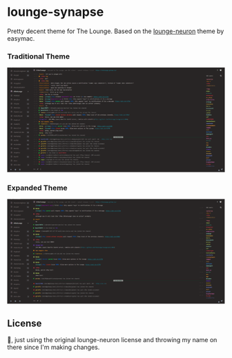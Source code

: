 # lounge-synapse

Pretty decent theme for The Lounge. Based on the [lounge-neuron](https://github.com/easymac/lounge-neuron) theme by easymac.


### Traditional Theme

![Synapse theme for Lounge](https://raw.githubusercontent.com/DanielOaks/lounge-synapse/master/preview-traditional_.png)


### Expanded Theme

![Synapse theme for Lounge](https://raw.githubusercontent.com/DanielOaks/lounge-synapse/master/preview-expanded.png)


## License

:shrug:, just using the original lounge-neuron license and throwing my name on there since I'm making changes.
